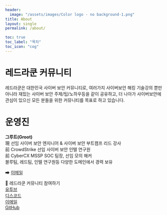```yaml
---
header:
  image: "/assets/images/Color logo - no background-1.png"
title: About
layout: single
permalink: /about/

toc: true
toc_label: "목차"
toc_icon: "cog"
---
```

# 레드라쿤 커뮤니티 
레드라쿤은 대한민국 사이버 보안 커뮤니티로, 여러가지 사이버보안 해킹 기술강의 뿐만 아니라 재밌는 사이버 보안 주제/팁/노하우등을 같이 공유하고, 더 나아가 사이버보안에 관심이 있으신 모든 분들을 위한 커뮤니티를 목표로 하고 있습니다.

# 운영진

**그루트(Groot)**<br>
現 선임 사이버 보안 엔지니어 & 사이버 보안 부트캠프 리드 강사<br>
前 CrowdStrike 선임 사이버 보안 인텔 연구원<br>
前 CyberCX MSSP SOC 팀장, 선임 모의 해커<br>
블루팀, 레드팀, 인텔 연구원등 다양한 도메인에서 경력 보유 

➡  [<i class="fas fa-envelope fa-fw"></i> 이메일](mailto:groot@redraccoon.kr)<br>



🤝 레드라쿤 커뮤니티 참여하기<br>
[<i class="fab fa-youtube-play fa-fw"></i> 유투브](https://www.youtube.com/@redraccooncorp)<br>
[<i class="fab fa-discord fa-fw"></i> 디스코드](https://discord.gg/FGeh8Uk9Dg)<br>
[<i class="fas fa-envelope fa-fw"></i> 이메일](mailto:support@redraccoon.kr)<br>
[<i class="fab fa-github fa-fw"></i> GitHub](https://github.com/redraccooncommunity)
